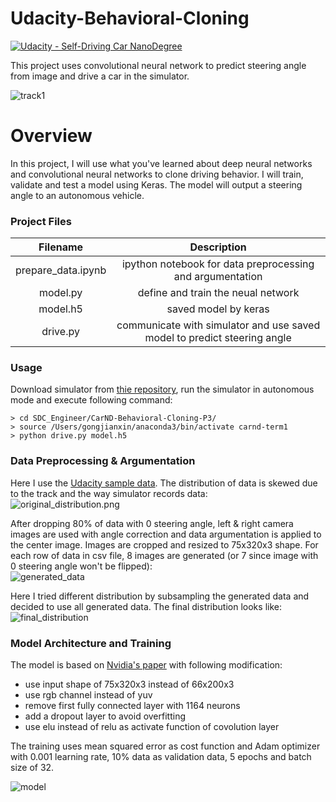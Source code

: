 # Udacity-Behavioral-Cloning

[![Udacity - Self-Driving Car NanoDegree](https://s3.amazonaws.com/udacity-sdc/github/shield-carnd.svg)](http://www.udacity.com/drive)
  
This project uses convolutional neural network to predict steering angle from image and drive a car in the simulator.
  

![track1](https://user-images.githubusercontent.com/13807244/33979745-bb3e7400-e0e0-11e7-8a42-fd4cb20ed0ec.gif)  

# Overview
In this project, I will use what you've learned about deep neural networks and convolutional neural networks to clone driving behavior. I will train, validate and test a model using Keras. The model will output a steering angle to an autonomous vehicle.

### Project Files
|  Filename   |   Description  | 
|:-------------:|:-------------:|
| prepare_data.ipynb |  ipython notebook for data preprocessing and argumentation |
| model.py | define and train the neual network |
| model.h5 | saved model by keras |
| drive.py | communicate with simulator and use saved model to predict steering angle  |

### Usage
Download simulator from [thie repository](https://github.com/udacity/self-driving-car-sim), run the simulator in 
autonomous mode and execute following command:
```
> cd SDC_Engineer/CarND-Behavioral-Cloning-P3/
> source /Users/gongjianxin/anaconda3/bin/activate carnd-term1
> python drive.py model.h5
```

### Data Preprocessing & Argumentation
Here I use the [Udacity sample data](https://d17h27t6h515a5.cloudfront.net/topher/2016/December/584f6edd_data/data.zip). 
The distribution of data is skewed due to the track and the way simulator records data:  
![original_distribution.png](https://user-images.githubusercontent.com/13807244/33977428-cb020d94-e0d5-11e7-9d2a-cd01ca414daa.png)
  
After dropping 80% of data with 0 steering angle, left & right camera images are used with angle correction and data argumentation is
applied to the center image. Images are cropped and resized to 75x320x3 shape. For each row of data in csv file, 8 images are generated (or 7 since image with 0 steering angle won't
be flipped):  
![generated_data](https://user-images.githubusercontent.com/13807244/33977685-fa3108d0-e0d6-11e7-9822-bbaec7a4e4cd.png)
  

Here I tried different distribution by subsampling the generated data and decided to use all generated data. 
The final distribution looks like:  
![final_distribution](https://user-images.githubusercontent.com/13807244/33977734-498b742e-e0d7-11e7-97b2-bb32d0e91e02.png)

### Model Architecture and Training
The model is based on [Nvidia's paper](http://images.nvidia.com/content/tegra/automotive/images/2016/solutions/pdf/end-to-end-dl-using-px.pdf) 
with following modification:
* use input shape of 75x320x3 instead of 66x200x3
* use rgb channel instead of yuv
* remove first fully connected layer with 1164 neurons
* add a dropout layer to avoid overfitting
* use elu instead of relu as activate function of covolution layer

The training uses mean squared error as cost function and Adam optimizer with 0.001 learning rate,
10% data as validation data, 5 epochs and batch size of 32.

  
![model](https://user-images.githubusercontent.com/13807244/33979506-991f9d3c-e0df-11e7-8ba8-830c0dfda74e.png)
  
